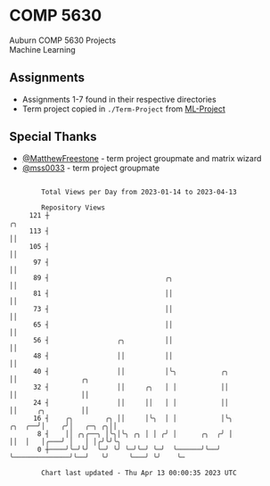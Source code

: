 # COMP 5630
Auburn COMP 5630 Projects  
Machine Learning

## Assignments
- Assignments 1-7 found in their respective directories
- Term project copied in `./Term-Project` from [ML-Project](https://github.com/wumphlett/ML-Project)

## Special Thanks
- [@MatthewFreestone](https://github.com/MatthewFreestone) - term project groupmate and matrix wizard
- [@mss0033](https://github.com/mss0033) - term project groupmate

```

        Total Views per Day from 2023-01-14 to 2023-04-13

        Repository Views
     121 ┼                                                                   ╭╮
     113 ┤                                                                   ││
     105 ┤                                                                   ││
      97 ┤                                                                   ││
      89 ┤                             ╭╮                                    ││
      81 ┤                             ││                                    ││
      73 ┤                             ││                                    ││
      65 ┤                             ││                                    ││
      56 ┤                 ╭╮          ││                                    ││
      48 ┤                 ││          ││                                    ││
      40 ┤                 ││          │╰╮           ╭╮                      ││                ╭╮
      32 ┤                 ││     ╭╮   │ │           ││                      ││                ││
      24 ┤                 ││     ││   │ │           ││                      ││     ╭╮         ││
      16 ┤    ╭╮        ╭╮ ││     │╰╮  │ │           │╰╮              ╭╮  ╭──╯│    ╭╯│   ╭─╮ ╭╮││
       8 ┤    ││ ╭╮╭──╮ │╰╮│╰╮ ╭╮ │ │ ╭╯ │      ╭╮  ╭╯ │              ││  │   │╭───╯ │   │ │╭╯╰╯╰╮
       0 ┼────╯╰─╯╰╯  ╰─╯ ╰╯ ╰─╯╰─╯ ╰─╯  ╰──────╯╰──╯  ╰──────────────╯╰──╯   ╰╯     ╰───╯ ╰╯    ╰─

        Chart last updated - Thu Apr 13 00:00:35 2023 UTC
        
```
